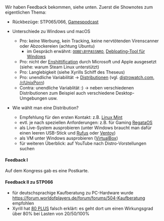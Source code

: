 Wir haben Feedback bekommen, siehe unten. Zuerst die Shownotes zum eigentlichen Thema:

- Rückbezüge: STP065/066, [Gamespodcast](https://www.gamespodcast.de/2024/09/05/sebastian-goes-linux-1/)

- Unterschiede zu Windows und macOS
    - Pro: keine Werbung, kein Tracking, keine nervtötenden Virenscanner oder Abzockereien (achtung Ubuntu)
        - im Gespräch erwähnt: [`OOBE\BYPASSNRO`](https://answers.microsoft.com/en-us/insider/forum/all/set-up-windows-11-without-internet-oobebypassnro/4fc44554-b416-4ecb-8961-6f79fd55ae0f), [Debloating-Tool für Windows](https://github.com/LeDragoX/Win-Debloat-Tools)
    - Pro: nicht der [Enshittification](https://en.wikipedia.org/w/index.php?title=Enshittification&oldid=1252695330) durch Microsoft und Apple ausgesetzt (siehe: warum Steam Linux unterstützt)
    - Pro: Langlebigkeit (siehe Xyrills Schiff des Theseus)
    - Pro: unendliche Variabilität -> [Distributionen](https://de.wikipedia.org/w/index.php?title=Linux-Distribution&oldid=248110982) (vgl. [distrowatch.com](https://distrowatch.com), [/r/UnixPorn](https://www.reddit.com/r/unixporn/))
    - Contra: unendliche Variablität :) -> neben verschiedenen Distributionen zum Beispiel auch verschiedene Desktop-Umgebungen usw.

- Wie wählt man eine Distribution?
    - Empfehlung für den ersten Kontakt: z.B. [Linux Mint](https://linuxmint.com/)
    - evtl. je nach speziellen Anforderungen: z.B. für Gaming [RegataOS](https://get.regataos.com.br/)
    - als Live-System ausprobieren (unter Windows braucht man dafür einen leeren USB-Stick und [Rufus](https://rufus.ie/de/) oder [Ventoy](https://www.ventoy.net/en/index.html))
    - als VM unter Windows ausprobieren ([VirtualBox](https://www.virtualbox.org/wiki/Downloads))
    - für weiteren Überblick: auf YouTube nach Distro-Vorstellungen suchen

#### Feedback I

Auf dem Kongress gab es eine Postkarte.

#### Feedback II zu STP066

- für deutschsprachige Kaufberatung zu PC-Hardware wurde <https://forum.worldofplayers.de/forum/forums/504-Kaufberatung> empfohlen
- Xyrill hat [80 PLUS](https://de.wikipedia.org/wiki/80_PLUS) falsch erklärt: es geht dort um einen Wirkungsgrad über 80% bei Lasten von 20/50/100%
